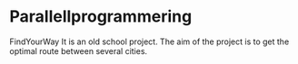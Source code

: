 # Parallellprogrammering
FindYourWay
It is an old school project. The aim of the project is to get the optimal route between several cities. 
